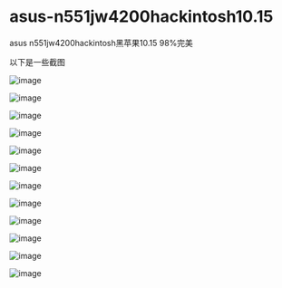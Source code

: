 # asus-n551jw4200hackintosh10.15

asus n551jw4200hackintosh黑苹果10.15 98%完美

以下是一些截图

![image](https://xc.deanlovesam.cn/screen/1.png)
 
![image](https://xc.deanlovesam.cn/screen/2.png)
  
![image](https://xc.deanlovesam.cn/screen/3.png)
   
![image](https://xc.deanlovesam.cn/screen/4.png)
 
![image](https://xc.deanlovesam.cn/screen/5.png)
  
![image](https://xc.deanlovesam.cn/screen/6.png)
   
![image](https://xc.deanlovesam.cn/screen/7.png)
    
![image](https://xc.deanlovesam.cn/screen/8.png)
     
![image](https://xc.deanlovesam.cn/screen/9.png)
      
![image](https://xc.deanlovesam.cn/screen/10.png)
       
![image](https://xc.deanlovesam.cn/screen/11.png) 
        
![image](https://xc.deanlovesam.cn/screen/12.png)
         
